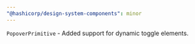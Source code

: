 ```yaml
---
"@hashicorp/design-system-components": minor
---
```


<!-- START components/popover-primitive -->
`PopoverPrimitive` - Added support for dynamic toggle elements.
<!-- END -->
